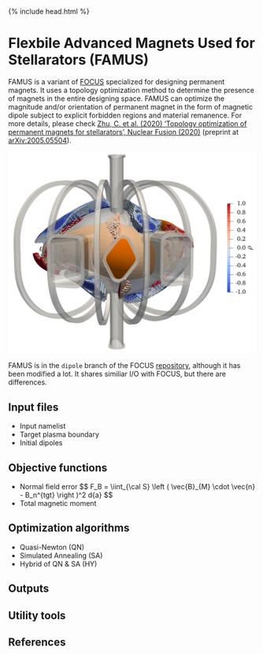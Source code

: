 {% include head.html %}
# Flexbile Advanced Magnets Used for Stellarators (FAMUS)

FAMUS is a variant of [FOCUS](index.md) specialized for designing permanent magnets.
It uses a topology optimization method to determine the presence of magnets in the entire designing space.
FAMUS can optimize the magnitude and/or orientation of permanent magnet in the form of magnetic dipole subject to explicit forbidden regions and material remanence.
For more details, please check [Zhu, C. et al. (2020) ‘Topology optimization of permanent magnets for stellarators’, Nuclear Fusion (2020)](https:doi.org/10.1088/1741-4326/aba453) (preprint at [arXiv:2005.05504](http://arxiv.org/abs/2005.05504)).

![](figures/NormalMagnets_outboard.png)

FAMUS is in the `dipole` branch of the FOCUS [repository](https://github.com/PrincetonUniversity/FOCUS/tree/dipole), although it has been modified a lot.
It shares similiar I/O with FOCUS, but there are differences.

## Input files
- Input namelist
- Target plasma boundary
- Initial dipoles
  

## Objective functions
- Normal field error
  \$$ F_B = \iint_{\cal S} \left ( \vec{B}_{M} \cdot \vec{n} - B_n^{tgt} \right )^2 d{a} $$
- Total magnetic moment

## Optimization algorithms
- Quasi-Newton (QN)
- Simulated Annealing (SA)
- Hybrid of QN & SA (HY)

## Outputs

## Utility tools

## References